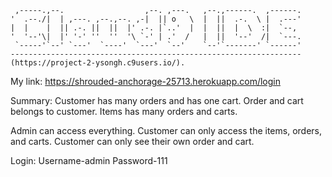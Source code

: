      ,-----.,--.                  ,--. ,---.   ,--.,------.  ,------.
    '  .--./|  | ,---. ,--.,--. ,-|  || o   \  |  ||  .-.  \ |  .---'
    |  |    |  || .-. ||  ||  |' .-. |`..'  |  |  ||  |  \  :|  `--, 
    '  '--'\|  |' '-' ''  ''  '\ `-' | .'  /   |  ||  '--'  /|  `---.
     `-----'`--' `---'  `----'  `---'  `--'    `--'`-------' `------'
    ----------------------------------------------------------------- 
    (https://project-2-ysongh.c9users.io/).
    
My link:
https://shrouded-anchorage-25713.herokuapp.com/login

Summary:
Customer has many orders and has one cart.
Order and cart belongs to customer.
Items has many orders and carts.

Admin can access everything.
Customer can only access the items, orders, and carts.
Customer can only see their own order and cart.

Login:
Username-admin
Password-111
